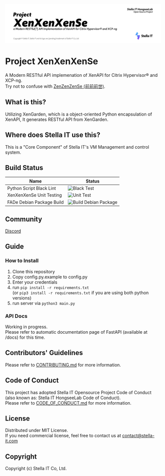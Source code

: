 ![XenXenXenSe Project banner](demonstration/banner.png)

# Project XenXenXenSe
A Modern RESTful API implemenation of XenAPI for Citrix Hypervisor® and XCP-ng.  
Try not to confuse with [ZenZenZenSe (前前前世)](https://en.wikipedia.org/wiki/Zenzenzense). 
  
## What is this?
Utilizing XenGarden, which is a object-oriented Python encapsulation of XenAPI, It generates RESTful API from XenGarden.

## Where does Stella IT use this?
This is a "Core Component" of Stella IT's VM Management and control system.
  
## Build Status
| Name                      | Status                                                                                                         |
|---------------------------|----------------------------------------------------------------------------------------------------------------|
| Python Script Black Lint  | ![Black Test](https://github.com/Stella-IT/XenXenXenSe/workflows/Black%20Lint/badge.svg)                       |
| XenXenXenSe Unit Testing  | ![Unit Test](https://github.com/Stella-IT/XenXenXenSe/workflows/Unit%20Test/badge.svg)                         |
| FADe Debian Package Build | ![Build Debian Package](https://github.com/Stella-IT/XenXenXenSe/workflows/Build%20Debian%20Package/badge.svg) |
  
## Community
[Discord](https://opensource.stella-it.com/discord/)  

## Guide
### How to Install
1. Clone this repository
2. Copy config.py.example to config.py
3. Enter your credentials
4. run `pip install -r requirements.txt`  
   (or `pip3 install -r requirements.txt` if you are using both python versions)
5. run server via `python3 main.py`

### API Docs
Working in progress.  
Please refer to automatic documentation page of FastAPI (available at /docs) for this time.  

## Contributors' Guidelines
Please refer to [CONTRIBUTING.md](CONTRIBUTING.md) for more information.  

## Code of Conduct
This project has adopted Stella IT Opensource Project Code of Conduct (also known as: Stella IT HongseeLab Code of Conduct).  
Please refer to [CODE_OF_CONDUCT.md](CODE_OF_CONDUCT.md) for more information.  

## License
Distributed under MIT License.  
If you need commercial license, feel free to contact us at [contact@stella-it.com](mailto:contact@stella-it.com)  

## Copyright
Copyright (c) Stella IT Co, Ltd.
